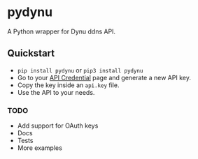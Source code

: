 # pydynu

A Python wrapper for Dynu ddns API.

## Quickstart
- `pip install pydynu` or `pip3 install pydynu`
- Go to your [API Credential](https://www.dynu.com/ControlPanel/APICredentials) page and generate a new API key.
- Copy the key inside an `api.key` file.
- Use the API to your needs.


### TODO

- Add support for OAuth keys
- Docs
- Tests
- More examples
